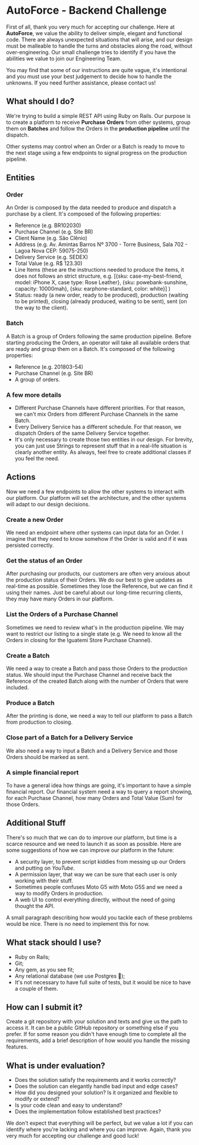 # AutoForce - Backend Challenge

First of all, thank you very much for accepting our challenge. Here at **AutoForce**, we value the ability to deliver simple, elegant and functional code. There are always unexpected situations that will arise, and our design must be malleable to handle the turns and obstacles along the road, without over-engineering. Our small challenge tries to identify if you have the abilities we value to join our Engineering Team.

You may find that some of our instructions are quite vague, it's intentional and you must use your best judgement to decide how to handle the unknowns. If you need further assistance, please contact us!

## What should I do?

We're trying to build a simple REST API using Ruby on Rails. Our purpose is to create a platform to receive **Purchase Orders** from other systems, group them on **Batches** and follow the Orders in the **production pipeline** until the dispatch.

Other systems may control when an Order or a Batch is ready to move to the next stage using a few endpoints to signal progress on the production pipeline.

## Entities

### Order

An Order is composed by the data needed to produce and dispatch a purchase by a client. It's composed of the following properties:

- Reference (e.g. BR102030)
- Purchase Channel (e.g. Site BR)
- Client Name (e.g. São Clênio)
- Address (e.g. Av. Amintas Barros Nº 3700 - Torre Business, Sala 702 - Lagoa Nova CEP: 59075-250)
- Delivery Service (e.g. SEDEX)
- Total Value (e.g. R$ 123.30)
- Line Items (these are the instructions needed to produce the items, it does not follows an strict structure, e.g. [{sku: case-my-best-friend, model: iPhone X, case type: Rose Leather}, {sku: powebank-sunshine, capacity: 10000mah}, {sku: earphone-standard, color: white}] )
- Status: ready (a new order, ready to be produced), production (waiting to be printed), closing (already produced, waiting to be sent), sent (on the way to the client).

### Batch

A Batch is a group of Orders following the same production pipeline. Before starting producing the Orders, an operator will take all available orders that are ready and group them on a Batch. It's composed of the following properties:

- Reference (e.g. 201803-54)
- Purchase Channel (e.g. Site BR)
- A group of orders.

### A few more details

- Different Purchase Channels have different priorities. For that reason, we can't mix Orders from different Purchase Channels in the same Batch.
- Every Delivery Service has a different schedule. For that reason, we dispatch Orders of the same Delivery Service together.
- It's only necessary to create those two entities in our design. For brevity, you can just use Strings to represent stuff that in a real-life situation is clearly another entity. As always, feel free to create additional classes if you feel the need.

## Actions

Now we need a few endpoints to allow the other systems to interact with our platform. Our platform will set the architecture, and the other systems will adapt to our design decisions.

### Create a new Order

We need an endpoint where other systems can input data for an Order. I imagine that they need to know somehow if the Order is valid and if it was persisted correctly.

### Get the status of an Order

After purchasing our products, our customers are often very anxious about the production status of their Orders. We do our best to give updates as real-time as possible. Sometimes they lose the Reference, but we can find it using their names. Just be careful about our long-time recurring clients, they may have many Orders in our platform.

### List the Orders of a Purchase Channel

Sometimes we need to review what's in the production pipeline. We may want to restrict our listing to a single state (e.g. We need to know all the Orders in closing for the Iguatemi Store Purchase Channel).

### Create a Batch

We need a way to create a Batch and pass those Orders to the production status. We should input the Purchase Channel and receive back the Reference of the created Batch along with the number of Orders that were included.

### Produce a Batch

After the printing is done, we need a way to tell our platform to pass a Batch from production to closing.

### Close part of a Batch for a Delivery Service

We also need a way to input a Batch and a Delivery Service and those Orders should be marked as sent.

### A simple financial report

To have a general idea how things are going, it's important to have a simple financial report. Our financial system need a way to query a report showing, for each Purchase Channel, how many Orders and Total Value (Sum) for those Orders.

## Additional Stuff

There's so much that we can do to improve our platform, but time is a scarce resource and we need to launch it as soon as possible. Here are some suggestions of how we can improve our platform in the future:

- A security layer, to prevent script kiddies from messing up our Orders and putting on *YouTube*.
- A permission layer, that way we can be sure that each user is only working with their stuff.
- Sometimes people confuses Moto G5 with Moto G5S and we need a way to modify Orders in production.
- A web UI to control everything directly, without the need of going thought the API.

A small paragraph describing how would you tackle each of these problems would be nice. There is no need to implement this for now.

## What stack should I use?

- Ruby on Rails;
- Git;
- Any gem, as you see fit;
- Any relational database (we use Postgres 🐘);
- It's not necessary to have full suite of tests, but it would be nice to have a couple of them.

## How can I submit it?

Create a git repository with your solution and texts and give us the path to access it. It can be a public GitHub repository or something else if you prefer. If for some reason you didn't have enough time to complete all the requirements, add a brief description of how would you handle the missing features.

## What is under evaluation?

- Does the solution satisfy the requirements and it works correctly?
- Does the solution can elegantly handle bad input and edge cases?
- How did you designed your solution? Is it organized and flexible to modify or extend?
- Is your code clean and easy to understand?
- Does the implementation follow established best practices?

We don't expect that everything will be perfect, but we value a lot if you can identify where you're lacking and where you can improve. Again, thank you very much for accepting our challenge and good luck!
